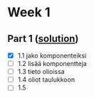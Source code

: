# Week 1

## Part 1 ([solution](e1-5))

- [x] 1.1 jako komponenteiksi
- [ ] 1.2 lisää komponentteja
- [ ] 1.3 tieto olioissa
- [ ] 1.4 oliot taulukkoon
- [ ] 1.5
